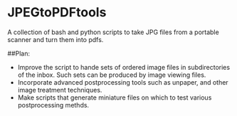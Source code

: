 # JPEGtoPDFtools
A collection of bash and python scripts to take JPG files from a portable scanner and turn them into pdfs.

##Plan:

* Improve the script to hande sets of ordered image files in subdirectories of the inbox. Such sets can be produced by image viewing files.
* Incorporate advanced postprocessing tools such as unpaper, and other image treatment techniques.
* Make scripts that generate miniature files on which to test various postprocessing methds.
